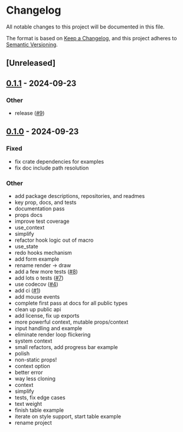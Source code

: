 # Changelog

All notable changes to this project will be documented in this file.

The format is based on [Keep a Changelog](https://keepachangelog.com/en/1.0.0/),
and this project adheres to [Semantic Versioning](https://semver.org/spec/v2.0.0.html).

## [Unreleased]

## [0.1.1](https://github.com/ccbrown/iocraft/compare/iocraft-macros-v0.1.0...iocraft-macros-v0.1.1) - 2024-09-23

### Other

- release ([#9](https://github.com/ccbrown/iocraft/pull/9))

## [0.1.0](https://github.com/ccbrown/iocraft/releases/tag/iocraft-macros-v0.1.0) - 2024-09-23

### Fixed

- fix crate dependencies for examples
- fix doc include path resolution

### Other

- add package descriptions, repositories, and readmes
- key prop, docs, and tests
- documentation pass
- props docs
- improve test coverage
- use_context
- simplify
- refactor hook logic out of macro
- use_state
- redo hooks mechanism
- add form example
- rename render -> draw
- add a few more tests ([#8](https://github.com/ccbrown/iocraft/pull/8))
- add lots o tests ([#7](https://github.com/ccbrown/iocraft/pull/7))
- use codecov ([#4](https://github.com/ccbrown/iocraft/pull/4))
- add ci ([#1](https://github.com/ccbrown/iocraft/pull/1))
- add mouse events
- complete first pass at docs for all public types
- clean up public api
- add license, fix up exports
- more powerful context, mutable props/context
- input handling and example
- eliminate render loop flickering
- system context
- small refactors, add progress bar example
- polish
- non-static props!
- context option
- better error
- way less cloning
- context
- simplify
- tests, fix edge cases
- text weight
- finish table example
- iterate on style support, start table example
- rename project
